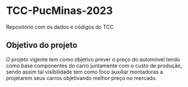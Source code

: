 # TCC-PucMinas-2023
Repositório com os dados e códigos do TCC

## Objetivo do projeto
O projeto vigente tem como objetivo prever o preço do automóvel tendo como base componentes do carro juntamente com o custo de produção, sendo assim tal visibilidade tem como foco auxiliar montadoras a projetarem seus carros objetivando melhor preço no mercado.
